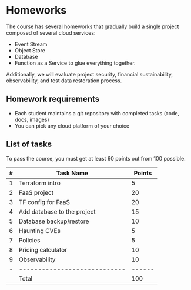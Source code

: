 # Homeworks

The course has several homeworks that gradually build a single project composed of several cloud services:
- Event Stream
- Object Store
- Database
- Function as a Service to glue everything together.

Additionally, we will evaluate project security, financial sustainability, observability, and test data restoration process.

## Homework requirements

- Each student maintains a git repository with completed tasks (code, docs, images)
- You can pick any cloud platform of your choice

## List of tasks

To pass the course, you must get at least 60 points out from 100 possible.

| # | Task Name                    | Points |
| - | ---------------------------- | ------ |
| 1 | Terraform intro              | 5      |
| 2 | FaaS project                 | 20     |
| 3 | TF config for FaaS           | 20     |
| 4 | Add database to the project  | 15     |
| 5 | Database backup/restore      | 10     |
| 6 | Haunting CVEs                | 5      |
| 7 | Policies                     | 5      |
| 8 | Pricing calculator           | 10     |
| 9 | Observability                | 10     |
| - | ---------------------------- | ------ |
|   | Total                        | 100    |
